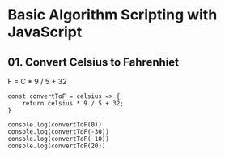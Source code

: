 # Basic Algorithm Scripting with JavaScript

## 01. Convert Celsius to Fahrenhiet
F = C * 9 / 5 + 32

    const convertToF = celsius => {
        return celsius * 9 / 5 + 32;
    }

    console.log(convertToF(0))
    console.log(convertToF(-30))
    console.log(convertToF(-10))
    console.log(convertToF(20))
